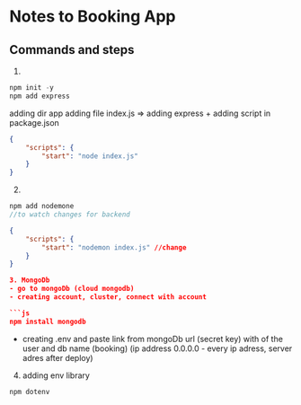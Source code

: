 # Notes to Booking App


## Commands and steps
1. 
```js
npm init -y
npm add express
```
adding dir app
adding file index.js => adding express + adding script in package.json
```json
{
    "scripts": {
        "start": "node index.js"
    }
}
```
2.
```js
npm add nodemone
//to watch changes for backend
```
```json
{
    "scripts": {
        "start": "nodemon index.js" //change
    }
}

3. MongoDb
- go to mongoDb (cloud mongodb)
- creating account, cluster, connect with account

```js
npm install mongodb
```
- creating .env and paste link from mongoDb url (secret key) with <password> of the user and db name (booking) (ip address 0.0.0.0 - every ip adress, server adres after deploy)

4. adding env library
```js
npm dotenv
```